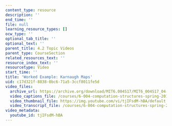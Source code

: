 ```yaml
---
content_type: resource
description: ''
end_time: ''
file: null
learning_resource_types: []
ocw_type: ''
optional_tab_title: ''
optional_text: ''
parent_title: 4.2 Topic Videos
parent_type: CourseSection
related_resources_text: ''
resource_index_text: ''
resourcetype: Video
start_time: ''
title: 'Worked Example: Karnaugh Maps'
uid: c17d321f-8838-0bc6-71a5-3ccf8011fe5d
video_files:
  archive_url: https://archive.org/download/MIT6.004S17/MIT6_004S17_04-02-08-04_300k.mp4
  video_captions_file: /courses/6-004-computation-structures-spring-2017/4c92200c2c5b5f89b0fd035cac196e27_tjIFsdM-hBA.vtt
  video_thumbnail_file: https://img.youtube.com/vi/tjIFsdM-hBA/default.jpg
  video_transcript_file: /courses/6-004-computation-structures-spring-2017/5a0badac5e9b7a23d3ea8141e9d8379c_tjIFsdM-hBA.pdf
video_metadata:
  youtube_id: tjIFsdM-hBA
---
```

